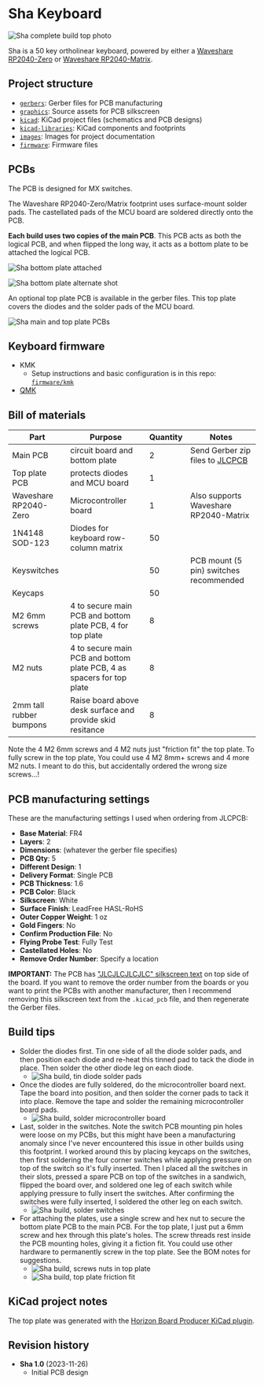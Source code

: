 # Sha Keyboard

![Sha complete build top photo](images/sha-complete-top.jpg)

Sha is a 50 key ortholinear keyboard, powered by either a [Waveshare RP2040-Zero](https://www.waveshare.com/rp2040-zero.htm) or [Waveshare RP2040-Matrix](https://www.waveshare.com/product/rp2040-matrix.htm).

## Project structure

* [`gerbers`](gerbers): Gerber files for PCB manufacturing
* [`graphics`](graphics): Source assets for PCB silkscreen
* [`kicad`](kicad): KiCad project files (schematics and PCB designs)
* [`kicad-libraries`](kicad-libraries): KiCad components and footprints
* [`images`](images): Images for project documentation
* [`firmware`](firmware): Firmware files

## PCBs

The PCB is designed for MX switches.

The Waveshare RP2040-Zero/Matrix footprint uses surface-mount solder pads. The castellated pads of the MCU board are soldered directly onto the PCB.

**Each build uses two copies of the main PCB**. This PCB acts as both the logical PCB, and when flipped the long way, it acts as a bottom plate to be attached the logical PCB.

![Sha bottom plate attached](images/sha-complete-bottom.jpg)

![Sha bottom plate alternate shot](images/sha-bottom-plate-attached.jpg)

An optional top plate PCB is available in the gerber files. This top plate covers the diodes and the solder pads of the MCU board.

![Sha main and top plate PCBs](images/sha-pcbs-top.jpg)

## Keyboard firmware

* KMK
    * Setup instructions and basic configuration is in this repo: [`firmware/kmk`](firmware/kmk)
* [QMK](https://github.com/qmk/qmk_firmware/tree/master/keyboards/sha)

## Bill of materials

Part | Purpose | Quantity | Notes
---- | ------- | -------- | -----
Main PCB  | circuit board and bottom plate | 2 | Send Gerber zip files to [JLCPCB](https://jlcpcb.com/)
Top plate PCB | protects diodes and MCU board | 1 |
Waveshare RP2040-Zero | Microcontroller board | 1 | Also supports Waveshare RP2040-Matrix
1N4148 SOD-123 | Diodes for keyboard row-column matrix | 50 |
Keyswitches |  | 50 | PCB mount (5 pin) switches recommended
Keycaps |  | 50
M2 6mm screws | 4 to secure main PCB and bottom plate PCB, 4 for top plate | 8 |
M2 nuts | 4 to secure main PCB and bottom plate PCB, 4 as spacers for top plate | 8 |
2mm tall rubber bumpons | Raise board above desk surface and provide skid resitance | 8 | 

Note the 4 M2 6mm screws and 4 M2 nuts just "friction fit" the top plate. To fully screw in the top plate, You could use 4 M2 8mm+ screws and 4 more M2 nuts. I meant to do this, but accidentally ordered the wrong size screws...!

## PCB manufacturing settings

These are the manufacturing settings I used when ordering from JLCPCB:

* **Base Material**: FR4
* **Layers**: 2
* **Dimensions**: (whatever the gerber file specifies)
* **PCB Qty**: 5
* **Different Design**: 1
* **Delivery Format**: Single PCB
* **PCB Thickness**: 1.6
* **PCB Color**: Black
* **Silkscreen**: White
* **Surface Finish**: LeadFree HASL-RoHS
* **Outer Copper Weight**: 1 oz
* **Gold Fingers**: No
* **Confirm Production File**: No
* **Flying Probe Test**: Fully Test
* **Castellated Holes**: No
* **Remove Order Number**: Specify a location

**IMPORTANT:** The PCB has ["JLCJLCJLCJLC" silkscreen text](https://jlcpcb.com/help/article/50-How-to-remove-order-number-from-your-PCB) on top side of the board. If you want to remove the order number from the boards or you want to print the PCBs with another manufacturer, then I recommend removing this silkscreen text from the `.kicad_pcb` file, and then regenerate the Gerber files.

## Build tips

* Solder the diodes first. Tin one side of all the diode solder pads, and then position each diode and re-heat this tinned pad to tack the diode in place. Then solder the other diode leg on each diode.
     * ![Sha build, tin diode solder pads](images/sha-tin-diode-pads.jpg)
* Once the diodes are fully soldered, do the microcontroller board next. Tape the board into position, and then solder the corner pads to tack it into place. Remove the tape and solder the remaining microcontroller board pads.
     * ![Sha build, solder microcontroller board](images/sha-solder-microcontroller-board.jpg)
* Last, solder in the switches. Note the switch PCB mounting pin holes were loose on my PCBs, but this might have been a manufacturing anomaly since I've never encountered this issue in other builds using this footprint. I worked around this by placing keycaps on the switches, then first soldering the four corner switches while applying pressure on top of the switch so it's fully inserted. Then I placed all the switches in their slots, pressed a spare PCB on top of the switches in a sandwich, flipped the board over, and soldered one leg of each switch while applying pressure to fully insert the switches. After confirming the switches were fully inserted, I soldered the other leg on each switch.
     * ![Sha build, solder switches](images/sha-solder-switches.jpg)
* For attaching the plates, use a single screw and hex nut to secure the bottom plate PCB to the main PCB. For the top plate, I just put a 6mm screw and hex through this plate's holes. The screw threads rest inside the PCB mounting holes, giving it a fiction fit. You could use other hardware to permanently screw in the top plate. See the BOM notes for suggestions.
     * ![Sha build, screws nuts in top plate](images/sha-top-plate-screws-nuts.jpg)
     * ![Sha build, top plate friction fit](images/sha-rp2040-matrix-closeup.jpg)

## KiCad project notes

The top plate was generated with the [Horizon Board Producer KiCad plugin](https://github.com/skarrmann/horizon#kicad-project-notes).

## Revision history

* **Sha 1.0** (2023-11-26)
     * Initial PCB design
